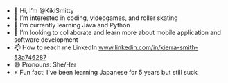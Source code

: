 - 👋 Hi, I’m @KikiSmitty
- 👀 I’m interested in coding, videogames, and roller skating
- 🌱 I’m currently learning Java and Python
- 💞️ I’m looking to collaborate and learn more about mobile application and software development
- 📫 How to reach me LinkedIn www.linkedin.com/in/kierra-smith-53a746287
- 😄 Pronouns: She/Her
- ⚡ Fun fact: I've been learning Japanese for 5 years but still suck 

<!---
KikiSmitty/KikiSmitty is a ✨ special ✨ repository because its `README.md` (this file) appears on your GitHub profile.
You can click the Preview link to take a look at your changes.
--->
